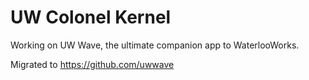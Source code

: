 # UW Colonel Kernel

Working on UW Wave, the ultimate companion app to WaterlooWorks.

Migrated to https://github.com/uwwave

